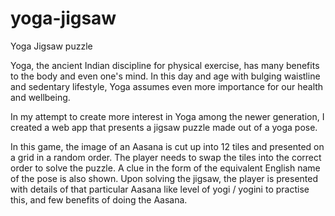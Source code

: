 # yoga-jigsaw

Yoga Jigsaw puzzle

Yoga, the ancient Indian discipline for physical exercise, has many benefits to the body and even one's mind. In this day and age with bulging waistline and sedentary lifestyle, Yoga assumes even more importance for our health and wellbeing.

In my attempt to create more interest in Yoga among the newer generation, I created a web app that presents a jigsaw puzzle made out of a yoga pose. 

In this game, the image of an Aasana is cut up into 12 tiles and presented on a grid in a random order. The player needs to swap the tiles into the correct order to solve the puzzle. A clue in the form of the equivalent English name of the pose is also shown. Upon solving the jigsaw, the player is presented with details of that particular Aasana like level of yogi / yogini to practise this, and few benefits of doing the Aasana.
